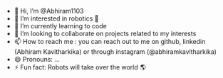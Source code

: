 - 👋 Hi, I’m @Abhiram1103
- 👀 I’m interested in robotics 🤖 
- 🌱 I’m currently learning to code
- 💞️ I’m looking to collaborate on projects related to my interests
- 📫 How to reach me : you can reach out to me on github, linkedin (Abhiram Kavitharkika) or through instagram (@abhiramkavitharkika)
- 😄 Pronouns: ...
- ⚡ Fun fact: Robots will take over the world 🌎 

<!---
Abhiram1103/Abhiram1103 is a ✨ special ✨ repository because its `README.md` (this file) appears on your GitHub profile.
You can click the Preview link to take a look at your changes.
--->
